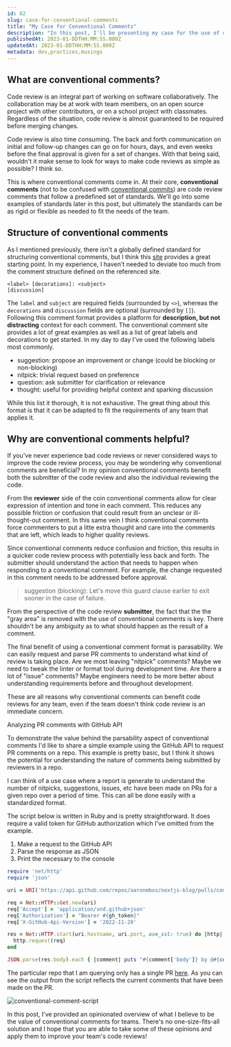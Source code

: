 ```yaml
---
id: 62
slug: case-for-conventional-comments
title: "My Case for Conventional Comments"
description: "In this post, I'll be presenting my case for the use of conventional comments in code review. I've been an advocate for conventional comments for about a year and my hope is to share the benefits so that others can adopt their own standards for code review. Let's dive in!"
publishedAt: 2023-01-DDTHH:MM:SS.000Z
updatedAt: 2023-01-DDTHH:MM:SS.000Z
metadata: dev,practices,musings
---
```


## What are conventional comments?

Code review is an integral part of working on software collaboratively. The collaboration may be at work with team members, on an open source project with other contributors, or on a school project with classmates. Regardless of the situation, code review is almost guaranteed to be required before merging changes.

Code review is also time consuming. The back and forth communication on initial and follow-up changes can go on for hours, days, and even weeks before the final approval is given for a set of changes. With that being said, wouldn't it make sense to look for ways to make code reviews as simple as possible? I think so.

This is where conventional comments come in. At their core, **conventional comments** (not to be confused with [conventional commits](https://www.conventionalcommits.org/en/v1.0.0/)) are code review comments that follow a predefined set of standards. We'll go into some examples of standards later in this post, but ultimately the standards can be as rigid or flexible as needed to fit the needs of the team.

## Structure of conventional comments

As I mentioned previously, there isn't a globally defined standard for structuring conventional comments, but I think this [site](https://conventionalcomments.org/) provides a great starting point. In my experience, I haven't needed to deviate too much from the comment structure defined on the referenced site.

```
<label> [decorations]: <subject>
[discussion]
```

The `label` and `subject` are required fields (surrounded by `<>`), whereas the `decorations` and `discussion` fields are optional (surrounded by `[]`). Following this comment format provides a platform for **description, but not distracting** context for each comment. The conventional comment site provides a lot of great examples as well as a list of great labels and decorations to get started. In my day to day I've used the following labels most commonly.

- suggestion: propose an improvement or change (could be blocking or non-blocking)
- nitpick: trivial request based on preference
- question: ask submitter for clarification or relevance
- thought: useful for providing helpful context and sparking discussion

While this list it thorough, it is not exhaustive. The great thing about this format is that it can be adapted to fit the requirements of any team that applies it.

## Why are conventional comments helpful?

If you've never experience bad code reviews or never considered ways to improve the code review process, you may be wondering why conventional comments are beneficial? In my opinion conventional comments benefit both the submitter of the code review and also the individual reviewing the code.

From the **reviewer** side of the coin conventional comments allow for clear expression of intention and tone in each comment. This reduces any possible friction or confusion that could result from an unclear or ill-thought-out comment. In this same vein I think conventional comments force commenters to put a litte extra thought and care into the comments that are left, which leads to higher quality reviews.

Since conventional comments reduce confusion and friction, this results in a quicker code review process with potentially less back and forth. The submitter should understand the action that needs to happen when responding to a conventional comment. For example, the change requested in this comment needs to be addressed before approval.

> suggestion (blocking): Let's move this guard clause earlier to exit sooner in the case of failure.

From the perspective of the code review **submitter**, the fact that the the "gray area" is removed with the use of conventional comments is key. There shouldn't be any ambiguity as to what should happen as the result of a comment.

The final benefit of using a conventional comment format is parasability. We can easily request and parse PR comments to understand what kind of review is taking place. Are we most leaving "nitpick" comments? Maybe we need to tweak the linter or format tool during development time. Are there a lot of "issue" comments? Maybe engineers need to be more better about understanding requirements before and throughout development.

These are all reasons why conventional comments can benefit code reviews for any team, even if the team doesn't think code review is an immediate concern.

Analyzing PR comments with GitHub API

To demonstrate the value behind the parsability aspect of conventional comments I'd like to share a simple example using the GitHub API to request PR comments on a repo. This example is pretty basic, but I think it shows the potential for understanding the nature of comments being submitted by reviewers in a repo.

I can think of a use case where a report is generate to understand the number of nitpicks, suggestions, issues, etc have been made on PRs for a given repo over a period of time. This can all be done easily with a standardized format.

The script below is written in Ruby and is pretty straightforward. It does require a valid token for GitHub authorization which I've omitted from the example.

1. Make a request to the GitHub API
2. Parse the response as JSON
3. Print the necessary to the console

```ruby
require 'net/http'
require 'json'

uri = URI('https://api.github.com/repos/aaronmbos/nextjs-blog/pulls/comments')

req = Net::HTTP::Get.new(uri)
req['Accept'] = 'application/vnd.github+json'
req['Authorization'] = "Bearer #{gh_token}"
req['X-GitHub-Api-Version'] = '2022-11-28'

res = Net::HTTP.start(uri.hostname, uri.port, use_ssl: true) do |http|
  http.request(req)
end

JSON.parse(res.body).each { |comment| puts "#{comment['body']} by @#{comment['user']['login']}" }
```

The particular repo that I am querying only has a single PR [here](https://github.com/aaronmbos/nextjs-blog/pull/1). As you can see the output from the script reflects the current comments that have been made on the PR.

![conventional-comment-script](https://res.cloudinary.com/aaron-bos/image/upload/v1675131516/conventional-comment-script_qrkq66.png)

In this post, I've provided an opinionated overview of what I believe to be the value of conventional comments for teams. There's no one-size-fits-all solution and I hope that you are able to take some of these opinions and apply them to improve your team's code reviews!
